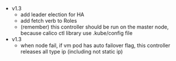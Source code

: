 - v1.3
    - add leader election for HA
    - add fetch verb to Roles
    - (remember) this controller should be run on the master node, because calico ctl library use .kube/config file
- v1.3
    - when node fail, if vm pod has auto failover flag, this controller releases all type ip (including not static ip)

